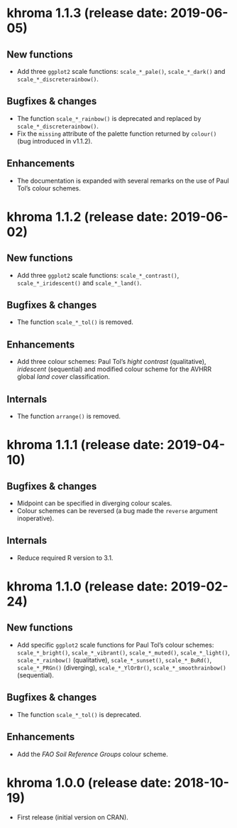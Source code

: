 




<!-- NEWS.md is generated from NEWS.Rmd. Please edit that file -->

<!-- # khroma 1.1.2.9000 (2019-06-03) -->

# khroma 1.1.3 (release date: 2019-06-05)

## New functions

  - Add three `ggplot2` scale functions: `scale_*_pale()`,
    `scale_*_dark()` and `scale_*_discreterainbow()`.

## Bugfixes & changes

  - The function `scale_*_rainbow()` is deprecated and replaced by
    `scale_*_discreterainbow()`.
  - Fix the `missing` attribute of the palette function returned by
    `colour()` (bug introduced in v1.1.2).

## Enhancements

  - The documentation is expanded with several remarks on the use of
    Paul Tol’s colour schemes.

# khroma 1.1.2 (release date: 2019-06-02)

## New functions

  - Add three `ggplot2` scale functions: `scale_*_contrast()`,
    `scale_*_iridescent()` and `scale_*_land()`.

## Bugfixes & changes

  - The function `scale_*_tol()` is removed.

## Enhancements

  - Add three colour schemes: Paul Tol’s *hight contrast* (qualitative),
    *iridescent* (sequential) and modified colour scheme for the AVHRR
    global *land cover* classification.

## Internals

  - The function `arrange()` is removed.

# khroma 1.1.1 (release date: 2019-04-10)

## Bugfixes & changes

  - Midpoint can be specified in diverging colour scales.
  - Colour schemes can be reversed (a bug made the `reverse` argument
    inoperative).

## Internals

  - Reduce required R version to 3.1.

# khroma 1.1.0 (release date: 2019-02-24)

## New functions

  - Add specific `ggplot2` scale functions for Paul Tol’s colour
    schemes: `scale_*_bright()`, `scale_*_vibrant()`, `scale_*_muted()`,
    `scale_*_light()`, `scale_*_rainbow()` (qualitative),
    `scale_*_sunset()`, `scale_*_BuRd()`, `scale_*_PRGn()` (diverging),
    `scale_*_YlOrBr()`, `scale_*_smoothrainbow()` (sequential).

## Bugfixes & changes

  - The function `scale_*_tol()` is deprecated.

## Enhancements

  - Add the *FAO Soil Reference Groups* colour scheme.

# khroma 1.0.0 (release date: 2018-10-19)

  - First release (initial version on CRAN).
